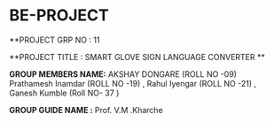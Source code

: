 # BE-PROJECT
**PROJECT GRP NO : 11

**PROJECT TITLE : SMART GLOVE SIGN LANGUAGE CONVERTER **

**GROUP MEMBERS NAME:** AKSHAY DONGARE     (ROLL NO -09)   
                        Prathamesh Inamdar (ROLL NO -19) , 
                        Rahul Iyengar      (ROLL NO -21) ,   
                        Ganesh Kumble      (Roll NO- 37 )

**GROUP GUIDE NAME :** Prof. V.M .Kharche 


